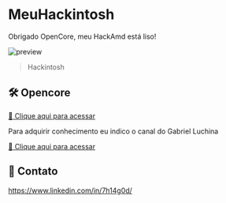 # MeuHackintosh
Obrigado OpenCore, meu HackAmd está liso!

![preview](https://i.imgur.com/tRyVFJx.jpg)

> Hackintosh 

## 🛠 Opencore
[🔗 Clique aqui para acessar](https://github.com/acidanthera/OpenCorePkg)



Para adquirir conhecimento eu indico o canal do Gabriel Luchina

[🔗 Clique aqui para acessar](https://www.youtube.com/c/GabrielLuchina)




## 💛 Contato

https://www.linkedin.com/in/7h14g0d/